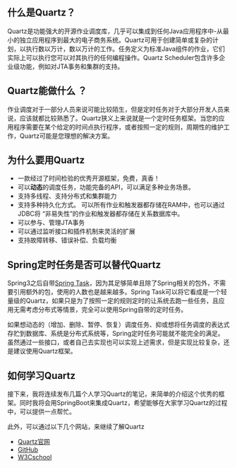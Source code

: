 ## 什么是Quartz？

 Quartz是功能强大的开源作业调度库，几乎可以集成到任何Java应用程序中-从最小的独立应用程序到最大的电子商务系统。Quartz可用于创建简单或复杂的计划，以执行数以万计，数以万计的工作。任务定义为标准Java组件的作业，它们实际上可以执行您可以对其执行的任何编程操作。Quartz Scheduler包含许多企业级功能，例如对JTA事务和集群的支持。 

## Quartz能做什么 ？

 作业调度对于一部分人员来说可能比较陌生，但是定时任务对于大部分开发人员来说，应该就都比较熟悉了。Quartz狭义上来说就是一个定时任务框架。当您的应用程序需要在某个给定的时间点执行程序，或者按照一定的规则，周期性的维护工作，Quartz可能是您理想的解决方案。

## 为什么要用Quartz

- 一款经过了时间检验的优秀开源框架，免费，真香！
- 可以**动态**的调度任务，功能完备的API，可以满足多种业务场景。
- 支持多线程、支持分布式和集群能力
- 支持多种持久化方式。 可以所有作业和触发器都存储在RAM中，也可以通过JDBC将 “非易失性”的作业和触发器都存储在关系数据库中。
- 可以参与、管理JTA事务
- 可以通过监听接口和插件机制来灵活的扩展
- 支持故障转移、错误补偿、负载均衡

## Spring定时任务是否可以替代Quartz

Spring3之后自带[Spring Task](https://docs.spring.io/spring/docs/5.2.1.RELEASE/spring-framework-reference/integration.html#scheduling)，因为其足够简单且除了Spring相关的包外，不需要引用额外的包，使用的人数也是越来越多。Spring Task可以将它看成是一个轻量级的Quartz，如果只是为了按照一定的规则定时的让系统去跑一些任务，且应用无需考虑分布式等情景，完全可以使用Spring自带的定时任务。

如果想动态的（增加、删除、暂停、恢复）调度任务、抑或想将任务调度的表达式存贮到数据库、系统是分布式系统等，Spring定时任务可能就不能完全的满足。虽然通过一些接口，或者自己去实现也可以实现上述需求，但是实现比较复杂，还是建议使用Quartz框架。

## 如何学习Quartz

接下来，我将连续发布几篇个人学习Quartz的笔记，来简单的介绍这个优秀的框架。同时我将会用SpringBoot来集成Quartz，希望能够在大家学习Quartz的过程中，可以提供一点帮忙。

此外，可以通过以下几个网站，来继续了解Quartz

- [Quartz官网](http://www.quartz-scheduler.org/)
- [GitHub]( https://github.com/quartz-scheduler/quartz )
- [W3Cschool](https://www.w3cschool.cn/quartz_doc/)